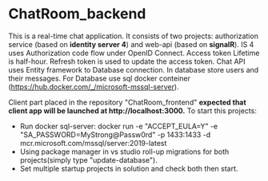 # ChatRoom_backend
This is a real-time chat application. It consists of two projects: authorization service (based on <b>identity server 4</b>) and web-api (based on <b>signalR</b>).
IS 4 uses Authorization code flow under OpenID Connect. Access token Lifetime is half-hour. Refresh token is used to update the access token.
Chat API  uses Entity framework to Database connection. In database store users and their messages.
For Database use sql docker conteiner (https://hub.docker.com/_/microsoft-mssql-server).


Client part placed in the repository "ChatRoom_frontend" <b>expected that client app will be launched at  http://localhost:3000.</b>
To start this projects:
 - Run docker sql-server: docker run -e "ACCEPT_EULA=Y" -e "SA_PASSWORD=MyStrong@Passw0rd" -p 1433:1433 -d mcr.microsoft.com/mssql/server:2019-latest
 - Using package manager in vs studio roll-up migrations for both projects(simply type "update-database").
 - Set multiple startup projects in solution and check both then start.

 
 
